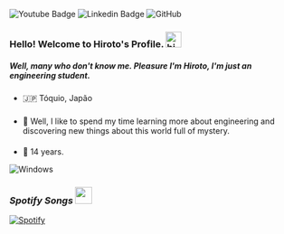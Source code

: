 ![Youtube Badge](https://img.shields.io/badge/-Youtube-FF0000?style=flat-square&labelColor=FF0000&logo=youtube&logoColor=white&link=https://www.youtube.com/channel/UCRhKK6VrlSnlWPJjYxBPKnA/videos) ![Linkedin Badge](https://img.shields.io/badge/-Hirotooz-0e76a8?style=flat&labelColor=0e76a8&logo=linkedin&logoColor=white) ![GitHub](https://img.shields.io/badge/-GitHub-black?style=flat-square&logo=github) 

### Hello! Welcome to Hiroto's Profile. <img src="https://user-images.githubusercontent.com/1303154/88677602-1635ba80-d120-11ea-84d8-d263ba5fc3c0.gif" width="28px" alt="hi">
##### Well, many who don't know me. Pleasure I'm Hiroto, I'm just an engineering student.



### 
- 🇯🇵 Tóquio, Japão

#####
- 🔭 Well, I like to spend my time learning more about engineering and discovering new things about this world full of mystery.

####
- 🧪 14 years.







![Windows](https://github.com/Hirotooz/Erro/blob/main/windows.gif)



### *Spotify Songs <img src="https://cdn.discordapp.com/attachments/750576652290883584/796410290484805642/fogorainbow_midnight.gif" height="30px" width="30px"/>*
[![Spotify](https://now-playing-codestackr.vercel.app/api/spotify-playing)](https://open.spotify.com/user/G3ZZING)

